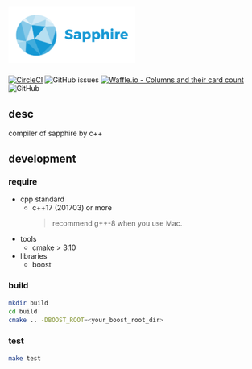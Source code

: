 # <img src="./assets/logo.svg" width="50%">

 [![CircleCI](https://circleci.com/gh/Angeart/sapphire-cpp/tree/master.svg?style=shield)](https://circleci.com/gh/Angeart/sapphire-cpp/tree/master)
![GitHub issues](https://img.shields.io/github/issues/Angeart/sapphire-cpp.svg)
[![Waffle.io - Columns and their card count](https://badge.waffle.io/Angeart/sapphire-cpp.svg?columns=all)](https://waffle.io/Angeart/sapphire-cpp)
![GitHub](https://img.shields.io/github/license/Angeart/sapphire-cpp.svg)

## desc
compiler of sapphire by c++


## development

### require
* cpp standard
    * c++17 (201703) or more
        > recommend g++-8 when you use Mac.
* tools
    * cmake > 3.10
* libraries
    * boost

### build
```bash
mkdir build
cd build
cmake .. -DBOOST_ROOT=<your_boost_root_dir>
```

### test
```bash
make test
```
